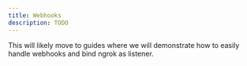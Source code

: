 ```yaml
---
title: Webhooks
description: TODO
---
```



This will likely move to guides where we will demonstrate how to easily handle webhooks and bind ngrok as listener.